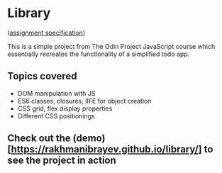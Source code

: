 # Library

([assignment specification](https://www.theodinproject.com/lessons/node-path-javascript-library))

This is a simple project from The Odin Project JavaScript course which essentially recreates the functionality of a simplified todo app.

## Topics covered

  - DOM manipulation with JS
  - ES6 classes, closures, IIFE for object creation
  - CSS grid, flex display properties
  - Different CSS positionings

## Check out the (demo)[https://rakhmanibrayev.github.io/library/] to see the project in action
